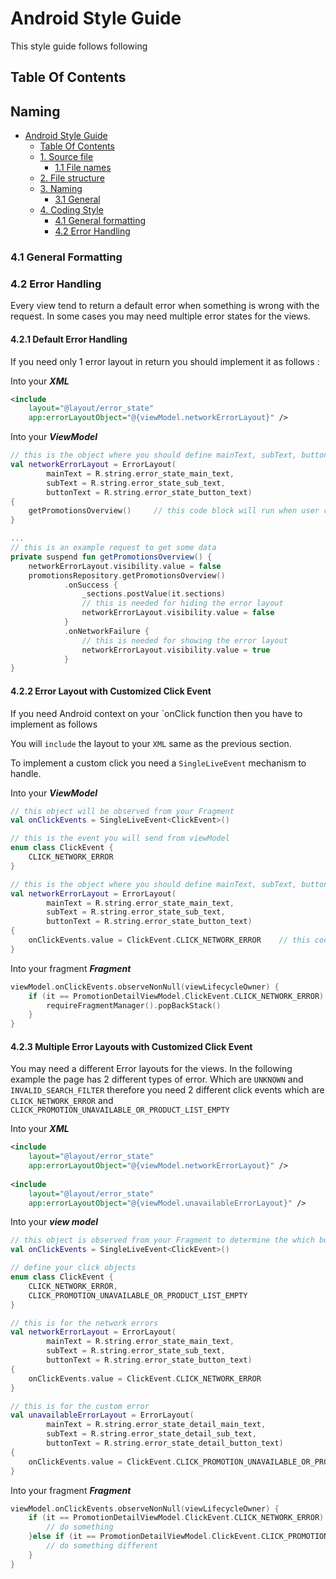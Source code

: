 # Android Style Guide

This style guide follows following

## Table Of Contents

## Naming

- [Android Style Guide](#android-style-guide)
  * [Table Of Contents](#table-of-contents)
  * [1. Source file](#1-source-file)
    + [1.1 File names](#11-file-names)
  * [2. File structure](#2-file-structure)
  * [3. Naming](#3-naming)
    + [3.1 General](#31-general)
  * [4. Coding Style](#4-coding-style)
    + [4.1 General formatting](#41-general-formatting)
    + [4.2 Error Handling](#42-error-handling)
        
### 4.1 General Formatting


### 4.2 Error Handling

Every view tend to return a default error when something is wrong with the request. In some cases you may need multiple error states for the views.

#### 4.2.1 Default Error Handling

If you need only 1 error layout in return you should implement it as follows :

Into your ***XML***
```XML 
<include
    layout="@layout/error_state"
    app:errorLayoutObject="@{viewModel.networkErrorLayout}" />
```
Into your ***ViewModel***
```Kotlin
// this is the object where you should define mainText, subText, buttonText and onClick for the button.
val networkErrorLayout = ErrorLayout(
        mainText = R.string.error_state_main_text,
        subText = R.string.error_state_sub_text,
        buttonText = R.string.error_state_button_text)
{
    getPromotionsOverview()     // this code block will run when user clicks the button
}

...
// this is an example request to get some data
private suspend fun getPromotionsOverview() {
    networkErrorLayout.visibility.value = false
    promotionsRepository.getPromotionsOverview()
            .onSuccess {
                _sections.postValue(it.sections)
                // this is needed for hiding the error layout
                networkErrorLayout.visibility.value = false  
            }
            .onNetworkFailure {
                // this is needed for showing the error layout
                networkErrorLayout.visibility.value = true  
            }
}

```

#### 4.2.2 Error Layout with Customized Click Event

If you need Android context on your `onClick function then you have to implement as follows

You will `include` the layout to your `XML` same as the previous section. 

To implement a custom click you need a `SingleLiveEvent` mechanism to handle.

Into your ***ViewModel***
```Kotlin
// this object will be observed from your Fragment
val onClickEvents = SingleLiveEvent<ClickEvent>()

// this is the event you will send from viewModel
enum class ClickEvent {
    CLICK_NETWORK_ERROR
}

// this is the object where you should define mainText, subText, buttonText and onClick for the button.
val networkErrorLayout = ErrorLayout(
        mainText = R.string.error_state_main_text,
        subText = R.string.error_state_sub_text,
        buttonText = R.string.error_state_button_text)
{
    onClickEvents.value = ClickEvent.CLICK_NETWORK_ERROR    // this code block will run when user clicks the button
}

```
Into your fragment ***Fragment***

```Kotlin
viewModel.onClickEvents.observeNonNull(viewLifecycleOwner) {
    if (it == PromotionDetailViewModel.ClickEvent.CLICK_NETWORK_ERROR) {
        requireFragmentManager().popBackStack()
    }
}

```

#### 4.2.3 Multiple Error Layouts with Customized Click Event


You may need a different Error layouts for the views. In the following example the page has 2 different types of error. Which are `UNKNOWN` and `INVALID_SEARCH_FILTER` therefore you need 2 different click events which are `CLICK_NETWORK_ERROR` and `CLICK_PROMOTION_UNAVAILABLE_OR_PRODUCT_LIST_EMPTY`

Into your ***XML***
```XML 
<include
    layout="@layout/error_state"
    app:errorLayoutObject="@{viewModel.networkErrorLayout}" />
    
<include
    layout="@layout/error_state"
    app:errorLayoutObject="@{viewModel.unavailableErrorLayout}" />
```

Into your ***view model***
```Kotlin
// this object is observed from your Fragment to determine the which button is clicked
val onClickEvents = SingleLiveEvent<ClickEvent>()

// define your click objects
enum class ClickEvent {
    CLICK_NETWORK_ERROR,
    CLICK_PROMOTION_UNAVAILABLE_OR_PRODUCT_LIST_EMPTY
}

// this is for the network errors
val networkErrorLayout = ErrorLayout(
        mainText = R.string.error_state_main_text,
        subText = R.string.error_state_sub_text,
        buttonText = R.string.error_state_button_text)
{
    onClickEvents.value = ClickEvent.CLICK_NETWORK_ERROR
}

// this is for the custom error
val unavailableErrorLayout = ErrorLayout(
        mainText = R.string.error_state_detail_main_text,
        subText = R.string.error_state_detail_sub_text,
        buttonText = R.string.error_state_detail_button_text)
{
    onClickEvents.value = ClickEvent.CLICK_PROMOTION_UNAVAILABLE_OR_PRODUCT_LIST_EMPTY
}
```
Into your fragment ***Fragment***

```Kotlin
viewModel.onClickEvents.observeNonNull(viewLifecycleOwner) {
    if (it == PromotionDetailViewModel.ClickEvent.CLICK_NETWORK_ERROR) {
        // do something
    }else if (it == PromotionDetailViewModel.ClickEvent.CLICK_PROMOTION_UNAVAILABLE_OR_PRODUCT_LIST_EMPTY){
        // do something different
    }
}
```

